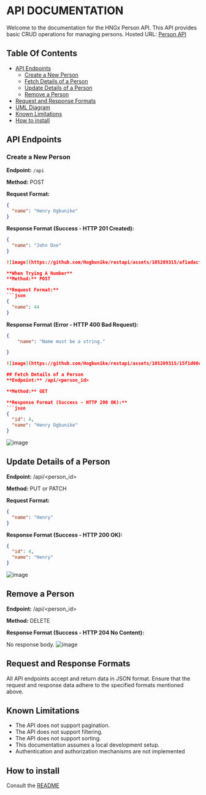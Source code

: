 # API DOCUMENTATION

Welcome to the documentation for the HNGx Person API. This API provides basic CRUD operations for managing persons.
Hosted URL: [Person API](https://hogbunike.onrender.com)

## Table Of Contents
- [API Endpoints](#api-endpoints)
  - [Create a New Person](#create-a-new-person)
  - [Fetch Details of a Person](#fetch-details-of-a-person)
  - [Update Details of a Person](#update-details-of-a-person)
  - [Remove a Person](#remove-a-person)
- [Request and Response Formats](#request-and-response-formats)
- [UML Diagram](#uml-diagram)
- [Known Limitations](#known-limitations)
- [How to install](#how-to-install)

## API Endpoints

### Create a New Person

**Endpoint:** `/api`

**Method:** POST

**Request Format:**
```json
{
  "name": "Henry Ogbunike"
}
```
**Response Format (Success - HTTP 201 Created):**
```json
{
  "name": "John Doe"
}

![image](https://github.com/Hogbunike/restapi/assets/105209315/af1adacf-4bbb-48f3-8116-647db3160726)

**When Trying A Number**
**Method:** POST

**Request Format:**
```json
{
  "name": 44
}
```
**Response Format (Error - HTTP 400 Bad Request):**
```json
{
    "name": "Name must be a string."

}

![image](https://github.com/Hogbunike/restapi/assets/105209315/15f1d00e-0ab7-45bf-8178-3fc8def4178d)

## Fetch Details of a Person
**Endpoint:** /api/<person_id>

**Method:** GET

**Response Format (Success - HTTP 200 OK):**
```json
{
  "id": 4,
  "name": "Henry Ogbunike"
}
```
![image](https://github.com/Hogbunike/restapi/assets/105209315/530c458c-bf14-41ee-bdf1-ea7d4e7a31e7)

## Update Details of a Person
**Endpoint:** /api/<person_id>

**Method:** PUT or PATCH

**Request Format:**
```json
{
  "name": "Henry"
}
```

**Response Format (Success - HTTP 200 OK):**
```json
{
  "id": 4,
  "name": "Henry"
}
```
![image](https://github.com/Hogbunike/restapi/assets/105209315/32a706b5-7836-42b6-90e8-65bb042dbbb1)

## Remove a Person
**Endpoint:** /api/<person_id>

**Method:** DELETE

**Response Format (Success - HTTP 204 No Content):**

No response body.
![image](https://github.com/Hogbunike/restapi/assets/105209315/f6c5d4fa-b7c6-4a75-aa52-1774c929ee59)

## Request and Response Formats
All API endpoints accept and return data in JSON format.
Ensure that the request and response data adhere to the specified formats mentioned above.

## Known Limitations

- The API does not support pagination.
- The API does not support filtering.
- The API does not support sorting.
- This documentation assumes a local development setup.
- Authentication and authorization mechanisms are not implemented





## How to install
Consult the [README](https://github.com/Hogbunike/restapi/blob/69c09c1fc022720b0bbdfee1acbe959a956a18bf/README.md)






